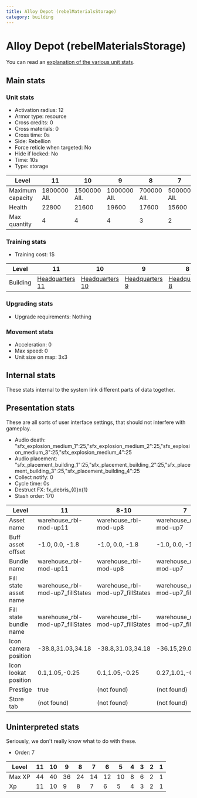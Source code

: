 ```yaml
---
title: Alloy Depot (rebelMaterialsStorage)
category: building
---
```


# Alloy Depot (rebelMaterialsStorage)

You can read an [explanation  of the various unit stats](unitexplained.md).

## Main stats

### Unit stats

  * Activation radius: 12
  * Armor type: resource
  * Cross credits: 0
  * Cross materials: 0
  * Cross time: 0s
  * Side: Rebellion
  * Force reticle when targeted: No
  * Hide if locked: No
  * Time: 10s
  * Type: storage

|Level           |11           |10           |9            |8           |7           |6           |5           |4          |3          |2          |1         |
|----------------|-------------|-------------|-------------|------------|------------|------------|------------|-----------|-----------|-----------|----------|
|Maximum capacity|1800000  All.|1500000  All.|1000000  All.|700000  All.|500000  All.|400000  All.|150000  All.|75000  All.|25000  All.|10000  All.|5000  All.|
|Health          |22800        |21600        |19600        |17600       |15600       |13600       |11600       |9600       |7200       |6000       |4000      |
|Max quantity    |4            |4            |4            |3           |2           |2           |2           |2          |2          |1          |1         |


### Training stats

  * Training cost: 1$

|Level   |11                             |10                             |9                             |8                             |7                             |6                             |5                             |4                             |3                             |2                             |1                             |
|--------|-------------------------------|-------------------------------|------------------------------|------------------------------|------------------------------|------------------------------|------------------------------|------------------------------|------------------------------|------------------------------|------------------------------|
|Building|[Headquarters 11](rebelHQ.html)|[Headquarters 10](rebelHQ.html)|[Headquarters 9](rebelHQ.html)|[Headquarters 8](rebelHQ.html)|[Headquarters 7](rebelHQ.html)|[Headquarters 6](rebelHQ.html)|[Headquarters 5](rebelHQ.html)|[Headquarters 4](rebelHQ.html)|[Headquarters 3](rebelHQ.html)|[Headquarters 2](rebelHQ.html)|[Headquarters 1](rebelHQ.html)|


### Upgrading stats

  * Upgrade requirements: Nothing

### Movement stats

  * Acceleration: 0
  * Max speed: 0
  * Unit size on map: 3x3

## Internal stats

These stats internal to the system link different parts of data together.


## Presentation stats

These are all sorts of user interface settings, that should not interfere with gameplay.

  * Audio death: "sfx_explosion_medium_1":25,"sfx_explosion_medium_2":25,"sfx_explosion_medium_3":25,"sfx_explosion_medium_4":25
  * Audio placement: "sfx_placement_building_1":25,"sfx_placement_building_2":25,"sfx_placement_building_3":25,"sfx_placement_building_4":25
  * Collect notify: 0
  * Cycle time: 0s
  * Destruct FX: fx_debris_{0}x{1}
  * Stash order: 170

|Level                 |11                              |8-10                            |7                               |6                               |5                               |4                               |3                               |2                               |1                               |
|----------------------|--------------------------------|--------------------------------|--------------------------------|--------------------------------|--------------------------------|--------------------------------|--------------------------------|--------------------------------|--------------------------------|
|Asset name            |warehouse_rbl-mod-up11          |warehouse_rbl-mod-up8           |warehouse_rbl-mod-up7           |warehouse_rbl-mod-up6           |warehouse_rbl-mod-up5           |warehouse_rbl-mod-up4           |warehouse_rbl-mod-up3           |warehouse_rbl-mod-up2           |warehouse_rbl-mod-up1           |
|Buff asset offset     |-1.0, 0.0, -1.8                 |-1.0, 0.0, -1.8                 |-1.0, 0.0, -1.8                 |-1.0, 0.0, -1.8                 |-1.0, 0.0, -1.8                 |-3.2,0.4,-3.2                   |-2.8,0,-2.8                     |-2.8,0,-2.8                     |-2.8,0,-2.8                     |
|Bundle name           |warehouse_rbl-mod-up11          |warehouse_rbl-mod-up8           |warehouse_rbl-mod-up7           |warehouse_rbl-mod-up6           |warehouse_rbl-mod-up5           |warehouse_rbl-mod-up4           |warehouse_rbl-mod-up3           |warehouse_rbl-mod-up2           |warehouse_rbl-mod-up1           |
|Fill state asset name |warehouse_rbl-mod-up7_fillStates|warehouse_rbl-mod-up7_fillStates|warehouse_rbl-mod-up7_fillStates|warehouse_rbl-mod-up6_fillStates|warehouse_rbl-mod-up5_fillStates|warehouse_rbl-mod-up4_fillStates|warehouse_rbl-mod-up3_fillStates|warehouse_rbl-mod-up2_fillStates|warehouse_rbl-mod-up1_fillStates|
|Fill state bundle name|warehouse_rbl-mod-up7_fillStates|warehouse_rbl-mod-up7_fillStates|warehouse_rbl-mod-up7_fillStates|warehouse_rbl-mod-up6_fillStates|warehouse_rbl-mod-up5_fillStates|warehouse_rbl-mod-up4_fillStates|warehouse_rbl-mod-up3_fillStates|warehouse_rbl-mod-up2_fillStates|warehouse_rbl-mod-up1_fillStates|
|Icon camera position  |-38.8,31.03,34.18               |-38.8,31.03,34.18               |-36.15,29.07,32.05              |-36.15,29.07,32.11              |-36.15,29.07,32.11              |-36.15,29.07,32.11              |-36.15,29.07,32.11              |-36.15,29.07,32.11              |-36.15,29.07,32.11              |
|Icon lookat position  |0.1,1.05,-0.25                  |0.1,1.05,-0.25                  |0.27,1.01,-0.18                 |0.27,1.01,-0.12                 |0.27,1.01,-0.12                 |0.27,1.01,-0.12                 |0.27,1.01,-0.12                 |0.27,1.01,-0.12                 |0.27,1.01,-0.12                 |
|Prestige              |true                            |(not found)                     |(not found)                     |(not found)                     |(not found)                     |(not found)                     |(not found)                     |(not found)                     |(not found)                     |
|Store tab             |(not found)                     |(not found)                     |(not found)                     |(not found)                     |(not found)                     |(not found)                     |(not found)                     |(not found)                     |resources                       |


## Uninterpreted stats

Seriously, we don't really know what to do with these.

  * Order: 7

|Level |11|10|9 |8 |7 |6 |5 |4|3|2|1|
|------|--|--|--|--|--|--|--|-|-|-|-|
|Max XP|44|40|36|24|14|12|10|8|6|2|1|
|Xp    |11|10|9 |8 |7 |6 |5 |4|3|2|1|


